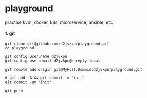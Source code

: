 # playground
practise kvm, docker, k8s, microservice, ansible, etc.


#### 1. git
```
git clone git@github.com:d2jvkpn/playground.git
cd playground

git config user.name d2jvkpn
git config user.email d2jvkpn@noreply.local

git remote add origin git@MyHost.Domain:d2jvkpn/playground.git

# git add -A && git commit -m "init"
git commit -am "init"

git push
```
